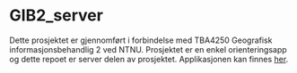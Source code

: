 # GIB2_server

Dette prosjektet er gjennomført i forbindelse med TBA4250 Geografisk informasjonsbehandlig 2 ved NTNU. Prosjektet er en enkel orienteringsapp og dette repoet er server delen av prosjektet. Applikasjonen kan finnes [her](https://github.com/Magnleik/TRing).